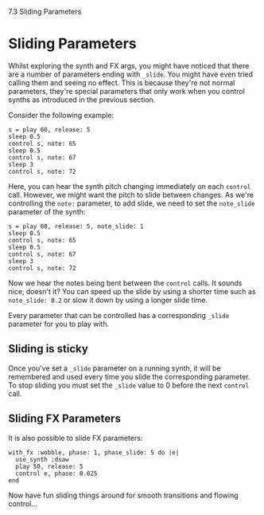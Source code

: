 7.3 Sliding Parameters

# Sliding Parameters

Whilst exploring the synth and FX args, you might have noticed that
there are a number of parameters ending with `_slide`. You might have
even tried calling them and seeing no effect. This is because they're
not normal parameters, they're special parameters that only work when
you control synths as introduced in the previous section.

Consider the following example:

```
s = play 60, release: 5
sleep 0.5
control s, note: 65
sleep 0.5
control s, note: 67
sleep 3
control s, note: 72
```

Here, you can hear the synth pitch changing immediately on each
`control` call. However, we might want the pitch to slide between
changes. As we're controlling the `note:` parameter, to add slide, we
need to set the `note_slide` parameter of the synth:

```
s = play 60, release: 5, note_slide: 1
sleep 0.5
control s, note: 65
sleep 0.5
control s, note: 67
sleep 3
control s, note: 72
```

Now we hear the notes being bent between the `control` calls. It
sounds nice, doesn't it? You can speed up the slide by using a shorter
time such as `note_slide: 0.2` or slow it down by using a longer slide
time.

Every parameter that can be controlled has a corresponding `_slide`
parameter for you to play with.

## Sliding is sticky

Once you've set a `_slide` parameter on a running synth, it will be
remembered and used every time you slide the corresponding
parameter. To stop sliding you must set the `_slide` value to 0 before
the next `control` call.

## Sliding FX Parameters

It is also possible to slide FX parameters:

```
with_fx :wobble, phase: 1, phase_slide: 5 do |e|
  use_synth :dsaw
  play 50, release: 5
  control e, phase: 0.025
end
```

Now have fun sliding things around for smooth transitions and flowing
control...
